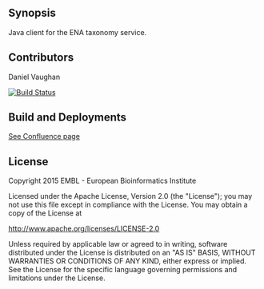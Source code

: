 ## Synopsis

Java client for the ENA taxonomy service.

## Contributors

Daniel Vaughan

[![Build Status](http://ves-ebi-de:8080/buildStatus/icon?job=checklist-editor)](http://ves-ebi-de:8080/job/checklist-editor/)

## Build and Deployments

[See Confluence page](http://www.ebi.ac.uk/seqdb/confluence/display/EMBL/ENA+Taxonomy+Client+-+Checkout%2C+Build%2C+Publish)

## License

Copyright 2015  EMBL - European Bioinformatics Institute

Licensed under the Apache License, Version 2.0 (the "License");
you may not use this file except in compliance with the License.
You may obtain a copy of the License at

http://www.apache.org/licenses/LICENSE-2.0

Unless required by applicable law or agreed to in writing,
software distributed under the License is distributed on
an "AS IS" BASIS, WITHOUT WARRANTIES OR CONDITIONS OF ANY
KIND, either express or implied. See the License for the
specific language governing permissions and limitations
under the License.